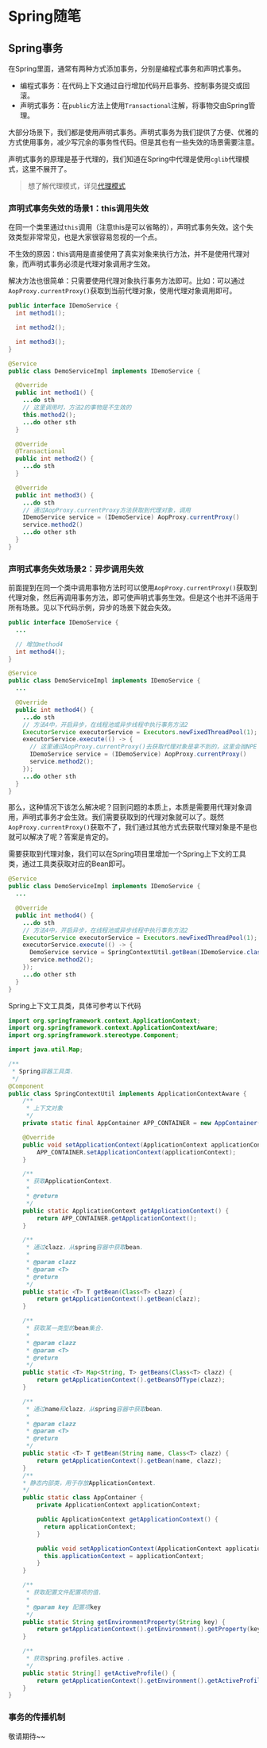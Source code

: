 # Spring随笔

## Spring事务

在Spring里面，通常有两种方式添加事务，分别是编程式事务和声明式事务。

* 编程式事务：在代码上下文通过自行增加代码开启事务、控制事务提交或回滚。
* 声明式事务：在`public`方法上使用`Transactional`注解，将事物交由Spring管理。

大部分场景下，我们都是使用声明式事务。声明式事务为我们提供了方便、优雅的方式使用事务，减少写冗余的事务性代码。但是其也有一些失效的场景需要注意。

声明式事务的原理是基于代理的，我们知道在Spring中代理是使用`cglib`代理模式，这里不展开了。

> 想了解代理模式，详见[代理模式][]

### 声明式事务失效的场景1：this调用失效

在同一个类里通过`this`调用（注意this是可以省略的），声明式事务失效。这个失效类型非常常见，也是大家很容易忽视的一个点。

不生效的原因：this调用是直接使用了真实对象来执行方法，并不是使用代理对象，而声明式事务必须是代理对象调用才生效。

解决方法也很简单：只需要使用代理对象执行事务方法即可。比如：可以通过`AopProxy.currentProxy()`获取到当前代理对象，使用代理对象调用即可。

~~~java
public interface IDemoService {
  int method1();

  int method2();

  int method3();
}

@Service
public class DemoServiceImpl implements IDemoService {

  @Override
  public int method1() {
    ...do sth
    // 这里调用时，方法2的事物是不生效的
    this.method2();
    ...do other sth
  }

  @Override
  @Transactional
  public int method2() {
    ...do sth
  }

  @Override
  public int method3() {
    ...do sth
    // 通过AopProxy.currentProxy方法获取到代理对象，调用
    IDemoService service = (IDemoService) AopProxy.currentProxy()
    service.method2()
    ...do other sth
  }
}
~~~

### 声明式事务失效场景2：异步调用失效

前面提到在同一个类中调用事物方法时可以使用`AopProxy.currentProxy()`获取到代理对象，然后再调用事务方法，即可使声明式事务生效。但是这个也并不适用于所有场景。见以下代码示例，异步的场景下就会失效。

~~~java
public interface IDemoService {
  ...

  // 增加method4
  int method4();
}

@Service
public class DemoServiceImpl implements IDemoService {
  ...

  @Override
  public int method4() {
    ...do sth
    // 方法4中，开启异步，在线程池或异步线程中执行事务方法2
    ExecutorService executorService = Executors.newFixedThreadPool(1);
    executorService.execute(() -> {
      // 这里通过AopProxy.currentProxy()去获取代理对象是拿不到的，这里会抛NPE
      IDemoService service = (IDemoService) AopProxy.currentProxy()
      service.method2();
    });
    ...do other sth
  }
}
~~~

那么，这种情况下该怎么解决呢？回到问题的本质上，本质是需要用代理对象调用，声明式事务才会生效。我们需要获取到的代理对象就可以了。既然`AopProxy.currentProxy()`获取不了，我们通过其他方式去获取代理对象是不是也就可以解决了呢？答案是肯定的。

需要获取到代理对象，我们可以在Spring项目里增加一个Spring上下文的工具类，通过工具类获取对应的Bean即可。

~~~java
@Service
public class DemoServiceImpl implements IDemoService {
  ...

  @Override
  public int method4() {
    ...do sth
    // 方法4中，开启异步，在线程池或异步线程中执行事务方法2
    ExecutorService executorService = Executors.newFixedThreadPool(1);
    executorService.execute(() -> {
      DemoService service = SpringContextUtil.getBean(IDemoService.class);
      service.method2();
    });
    ...do other sth
  }
}
~~~

Spring上下文工具类，具体可参考以下代码

~~~java
import org.springframework.context.ApplicationContext;
import org.springframework.context.ApplicationContextAware;
import org.springframework.stereotype.Component;

import java.util.Map;

/**
 * Spring容器工具类.
 */
@Component
public class SpringContextUtil implements ApplicationContextAware {
    /**
     * 上下文对象
     */
    private static final AppContainer APP_CONTAINER = new AppContainer();

    @Override
    public void setApplicationContext(ApplicationContext applicationContext) {
        APP_CONTAINER.setApplicationContext(applicationContext);
    }

    /**
     * 获取ApplicationContext.
     *
     * @return
     */
    public static ApplicationContext getApplicationContext() {
        return APP_CONTAINER.getApplicationContext();
    }

    /**
     * 通过clazz，从spring容器中获取bean.
     *
     * @param clazz
     * @param <T>
     * @return
     */
    public static <T> T getBean(Class<T> clazz) {
        return getApplicationContext().getBean(clazz);
    }

    /**
     * 获取某一类型的bean集合.
     *
     * @param clazz
     * @param <T>
     * @return
     */
    public static <T> Map<String, T> getBeans(Class<T> clazz) {
        return getApplicationContext().getBeansOfType(clazz);
    }

    /**
     * 通过name和clazz，从spring容器中获取bean.
     *
     * @param clazz
     * @param <T>
     * @return
     */
    public static <T> T getBean(String name, Class<T> clazz) {
        return getApplicationContext().getBean(name, clazz);
    }
    /**
    * 静态内部类，用于存放ApplicationContext.
    */
    public static class AppContainer {
        private ApplicationContext applicationContext;

        public ApplicationContext getApplicationContext() {
          return applicationContext;
        }

        public void setApplicationContext(ApplicationContext applicationContext) {
          this.applicationContext = applicationContext;
        }
    }

    /**
     * 获取配置文件配置项的值.
     *
     * @param key 配置项key
     */
    public static String getEnvironmentProperty(String key) {
        return getApplicationContext().getEnvironment().getProperty(key);
    }

    /**
     * 获取spring.profiles.active .
     */
    public static String[] getActiveProfile() {
        return getApplicationContext().getEnvironment().getActiveProfiles();
    }
}
~~~

### 事务的传播机制

敬请期待~~

[代理模式]: ../gof/structure/proxy.md